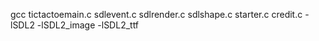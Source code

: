 gcc tictactoemain.c sdlevent.c sdlrender.c sdlshape.c starter.c credit.c -lSDL2 -lSDL2_image -lSDL2_ttf
